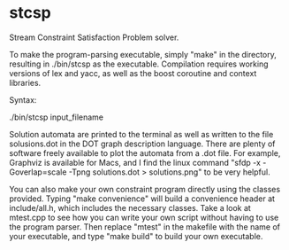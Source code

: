 # stcsp
Stream Constraint Satisfaction Problem solver. 

To make the program-parsing executable, simply "make" in the directory, resulting in ./bin/stcsp as the executable. Compilation requires working versions of lex and yacc, as well as the boost coroutine and context libraries.

Syntax:

./bin/stcsp input_filename

Solution automata are printed to the terminal as well as written to the file solusions.dot in the DOT graph description language. There are plenty of software freely available to plot the automata from a .dot file. For example, Graphviz is available for Macs, and I find the linux command "sfdp -x -Goverlap=scale -Tpng solutions.dot > solutions.png" to be very helpful.

You can also make your own constraint program directly using the classes provided. Typing "make convenience" will build a convenience header at include/all.h, which includes the necessary classes. Take a look at mtest.cpp to see how you can write your own script without having to use the program parser. Then replace "mtest" in the makefile with the name of your executable, and type "make build" to build your own executable.
